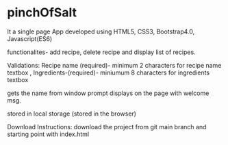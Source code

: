 # pinchOfSalt

It a single page App developed using HTML5, CSS3, Bootstrap4.0, Javascript(ES6)

functionalites- add recipe, delete recipe and display list of recipes.

Validations: Recipe name (required)- minimum 2 characters for recipe name textbox , 
            Ingredients-(required)- miniumum 8 characters for ingredients textbox


gets the name from window prompt displays on the page with welcome msg.

stored in local storage (stored in the browser)

Download Instructions:
download the project from git main branch and starting point with index.html
